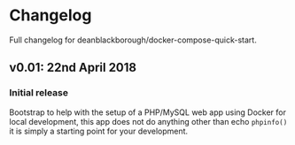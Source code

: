 
# Changelog

Full changelog for deanblackborough/docker-compose-quick-start.

## v0.01: 22nd April 2018 

### Initial release

Bootstrap to help with the setup of a PHP/MySQL web app using Docker for local development, this app 
does not do anything other than echo `phpinfo()` it is simply a starting point for your 
development. 

